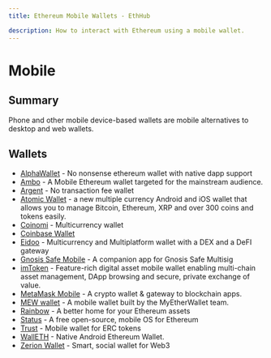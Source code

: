 ```yaml
---
title: Ethereum Mobile Wallets - EthHub

description: How to interact with Ethereum using a mobile wallet.
---
```


# Mobile

## Summary

Phone and other mobile device-based wallets are mobile alternatives to desktop and web wallets.

## Wallets
* [AlphaWallet](https://alphawallet.com/) - No nonsense ethereum wallet with native dapp support
* [Ambo](https://Ambo.io/) - A Mobile Ethereum wallet targeted for the mainstream audience.
* [Argent](https://www.argent.xyz/) - No transaction fee wallet
* [Atomic Wallet](https://atomicwallet.io) - a new multiple currency Android and iOS wallet that allows you to manage Bitcoin, Ethereum, XRP and over 300 coins and tokens easily.
* [Coinomi](https://www.coinomi.com/en/) - Multicurrency wallet
* [Coinbase Wallet](https://wallet.coinbase.com/)
* [Eidoo](https://eidoo.io/) - Multicurrency and Multiplatform wallet with a DEX and a DeFI gateway
* [Gnosis Safe Mobile](https://gnosis-safe.io/#mobile) - A companion app for Gnosis Safe Multisig
* [imToken](https://token.im/) - Feature-rich digital asset mobile wallet enabling multi-chain asset management, DApp browsing and secure, private exchange of value.
* [MetaMask Mobile](https://metamask.io/download.html) - A crypto wallet & gateway to blockchain apps.
* [MEW wallet](https://www.mewwallet.com/) - A mobile wallet built by the MyEtherWallet team.
* [Rainbow](https://rainbow.me/) - A better home for your Ethereum assets
* [Status](https://status.im/) - A free open-source, mobile OS for Ethereum
* [Trust](https://trustwallet.com/) - Mobile wallet for ERC tokens
* [WallETH](https://walleth.org) - Native Android Ethereum Wallet.
* [Zerion Wallet](https://zerion.io/) - Smart, social wallet for Web3
